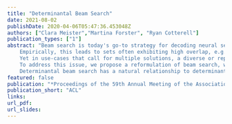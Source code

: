 ```yaml
---
title: "Determinantal Beam Search"
date: 2021-08-02
publishDate: 2020-04-06T05:47:36.453048Z
authors: ["Clara Meister","Martina Forster", "Ryan Cotterell"]
publication_types: ["1"]
abstract: "Beam search is today's go-to strategy for decoding neural sequence models. The algorithm can naturally be viewed as a subset optimization problem, albeit one where the corresponding set function does not reflect interactions between items.
    Empirically, this leads to sets often exhibiting high overlap, e.g., strings may differ by only a single word.  
    Yet in use-cases that call for multiple solutions, a diverse or representative set is often desired. 
    To address this issue, we propose a reformulation of beam search, which we call *determinantal beam search*. By posing iterations in beam search as a series of subdeterminant maximization problems, we can turn the algorithm into a diverse subset selection process.
    Determinantal beam search has a natural relationship to determinantal point processes (DPPs), models over sets that inherently encode intra-set interactions. In a case study, we use the string subsequence kernel to explicitly encourage n-gram coverage in text generated from a sequence model. We observe that our algorithm offers competitive performance against other diverse set generation strategies in the context of language generation, while providing a more general approach to optimizing for diversity."
featured: false
publication: "*Proceedings of the 59th Annual Meeting of the Association for Computational Linguistics*"
publication_short: "ACL"
links:
url_pdf: 
url_slides: 
---
```


